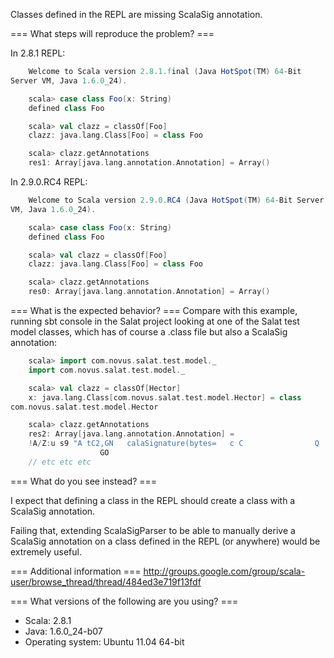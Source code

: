 Classes defined in the REPL are missing ScalaSig annotation.

=== What steps will reproduce the problem? ===

In 2.8.1 REPL:
```scala
    Welcome to Scala version 2.8.1.final (Java HotSpot(TM) 64-Bit
Server VM, Java 1.6.0_24).

    scala> case class Foo(x: String)
    defined class Foo

    scala> val clazz = classOf[Foo]
    clazz: java.lang.Class[Foo] = class Foo

    scala> clazz.getAnnotations
    res1: Array[java.lang.annotation.Annotation] = Array() 
```

In 2.9.0.RC4 REPL:
```scala
    Welcome to Scala version 2.9.0.RC4 (Java HotSpot(TM) 64-Bit Server
VM, Java 1.6.0_24).

    scala> case class Foo(x: String)
    defined class Foo

    scala> val clazz = classOf[Foo]
    clazz: java.lang.Class[Foo] = class Foo

    scala> clazz.getAnnotations
    res0: Array[java.lang.annotation.Annotation] = Array() 
```

=== What is the expected behavior? ===
Compare with this example, running sbt console in the Salat project
looking at one of the Salat test model classes, which has of course
a .class file but also a ScalaSig annotation:

```scala
    scala> import com.novus.salat.test.model._
    import com.novus.salat.test.model._

    scala> val clazz = classOf[Hector]
    x: java.lang.Class[com.novus.salat.test.model.Hector] = class
com.novus.salat.test.model.Hector

    scala> clazz.getAnnotations
    res2: Array[java.lang.annotation.Annotation] =
    !A/Z:u s9 "A tC2,GN   calaSignature(bytes=   c C                Q
                    GO  
    // etc etc etc 
```

=== What do you see instead? ===

I expect that defining a class in the REPL should create a class with a ScalaSig annotation.

Failing that, extending ScalaSigParser to be able to manually derive a ScalaSig annotation on a class defined in the REPL (or anywhere) would be extremely useful.

=== Additional information ===
http://groups.google.com/group/scala-user/browse_thread/thread/484ed3e719f13fdf

=== What versions of the following are you using? ===
  - Scala: 2.8.1
  - Java: 1.6.0_24-b07
  - Operating system: Ubuntu 11.04 64-bit
